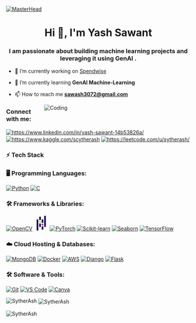 [![MasterHead](https://firebasestorage.googleapis.com/v0/b/flexi-coding.appspot.com/o/dempgi7-520f8d5f-63d4-4453-8822-dbc149ae27f8.gif?alt=media&token=91c0c7b2-93c3-4029-b011-1a8703c5730d)](https://SytherAsh.io)

<h1 align="center">Hi 👋, I'm Yash Sawant</h1>
<h3 align="center">I am passionate about building machine learning projects and leveraging it using GenAI .</h3>

- 🔭 I’m currently working on [Spendwise](https://github.com/SytherAsh/SpendWise)

- 🌱 I’m currently learning **GenAI Machine-Learning**

- 📫 How to reach me **sawash3072@gmail.com**
<img align="right" alt="Coding" width="400" src="https://cdn.dribbble.com/users/1162077/screenshots/3848914/programmer.gif">
<h3 align="left">Connect with me:</h3>
<p align="left">
<a href="https://www.linkedin.com/in/yash-sawant-14b53826a/" target="blank"><img align="center" src="https://raw.githubusercontent.com/rahuldkjain/github-profile-readme-generator/master/src/images/icons/Social/linked-in-alt.svg" alt="https://www.linkedin.com/in/yash-sawant-14b53826a/" height="30" width="40" /></a>
<a href="https://www.kaggle.com/scytherash" target="blank"><img align="center" src="https://raw.githubusercontent.com/rahuldkjain/github-profile-readme-generator/master/src/images/icons/Social/kaggle.svg" alt="https://www.kaggle.com/scytherash" height="30" width="40" /></a>
<a href="https://leetcode.com/u/sytherash/" target="blank"><img align="center" src="https://raw.githubusercontent.com/rahuldkjain/github-profile-readme-generator/master/src/images/icons/Social/leet-code.svg" alt="https://leetcode.com/u/sytherash/" height="30" width="40" /></a>
</p>
<h3 align="left">⚡ Tech Stack</h3>

### 🖥️ Programming Languages:
<p align="left">
  <a href="https://www.python.org" target="_blank"><img src="https://cdn.worldvectorlogo.com/logos/python-5.svg" alt="Python" width="40" height="40"/></a>
  <a href="https://www.cprogramming.com/" target="_blank"><img src="https://upload.wikimedia.org/wikipedia/commons/1/19/C_Logo.png" alt="C" width="40" height="40"/></a>
</p>

### 🛠️ Frameworks & Libraries:
<p align="left">
  <a href="https://opencv.org/" target="_blank"><img src="https://www.vectorlogo.zone/logos/opencv/opencv-icon.svg" alt="OpenCV" width="40" height="40"/></a>
  <a href="https://pandas.pydata.org/" target="_blank"><img src="https://raw.githubusercontent.com/devicons/devicon/2ae2a900d2f041da66e950e4d48052658d850630/icons/pandas/pandas-original.svg" alt="Pandas" width="40" height="40"/></a>
  <a href="https://pytorch.org/" target="_blank"><img src="https://www.vectorlogo.zone/logos/pytorch/pytorch-icon.svg" alt="PyTorch" width="40" height="40"/></a>
  <a href="https://scikit-learn.org/" target="_blank"><img src="https://upload.wikimedia.org/wikipedia/commons/0/05/Scikit_learn_logo_small.svg" alt="Scikit-learn" width="40" height="40"/></a>
  <a href="https://seaborn.pydata.org/" target="_blank"><img src="https://seaborn.pydata.org/_images/logo-mark-lightbg.svg" alt="Seaborn" width="40" height="40"/></a>
  <a href="https://www.tensorflow.org/" target="_blank"><img src="https://www.vectorlogo.zone/logos/tensorflow/tensorflow-icon.svg" alt="TensorFlow" width="40" height="40"/></a>
</p>

### ☁️ Cloud Hosting & Databases:
<p align="left">
  <a href="https://www.mongodb.com/" target="_blank"><img src="https://cdn.worldvectorlogo.com/logos/mongodb-icon-1.svg" alt="MongoDB" width="40" height="40"/></a>
  <a href="https://www.docker.com/" target="_blank"><img src="https://cdn.worldvectorlogo.com/logos/docker.svg" alt="Docker" width="40" height="40"/></a>
  <a href="https://aws.amazon.com/" target="_blank"><img src="https://cdn.worldvectorlogo.com/logos/aws-2.svg" alt="AWS" width="40" height="40"/></a>
  <a href="https://www.djangoproject.com/" target="_blank"><img src="https://cdn.worldvectorlogo.com/logos/django.svg" alt="Django" width="40" height="40"/></a>
  <a href="https://flask.palletsprojects.com/" target="_blank"><img src="https://upload.wikimedia.org/wikipedia/commons/3/3c/Flask_logo.svg" alt="Flask" width="40" height="40"/></a>
</p>

### 🛠️ Software & Tools:
<p align="left">
  <a href="https://git-scm.com/" target="_blank"><img src="https://cdn.worldvectorlogo.com/logos/git-icon.svg" alt="Git" width="40" height="40"/></a>
  <a href="https://code.visualstudio.com/" target="_blank"><img src="https://upload.wikimedia.org/wikipedia/commons/9/9a/Visual_Studio_Code_1.35_icon.svg" alt="VS Code" width="40" height="40"/></a>
  <a href="https://www.canva.com/" target="_blank"><img src="https://cdn.worldvectorlogo.com/logos/canva-1.svg" alt="Canva" width="40" height="40"/></a>

</p>



<p><img align="left" src="https://github-readme-stats.vercel.app/api/top-langs?username=SytherAsh&show_icons=true&locale=en&layout=compact&theme=tokyonight" alt="SytherAsh" /></p>

<p>&nbsp;<img align="center" src="https://github-readme-stats.vercel.app/api?username=SytherAsh&show_icons=true&locale=en&theme=tokyonight" alt="SytherAsh" /></p>

<p><img align="center" src="https://github-readme-streak-stats.herokuapp.com/?user=SytherAsh&&theme=tokyonight" alt="SytherAsh" /></p>


